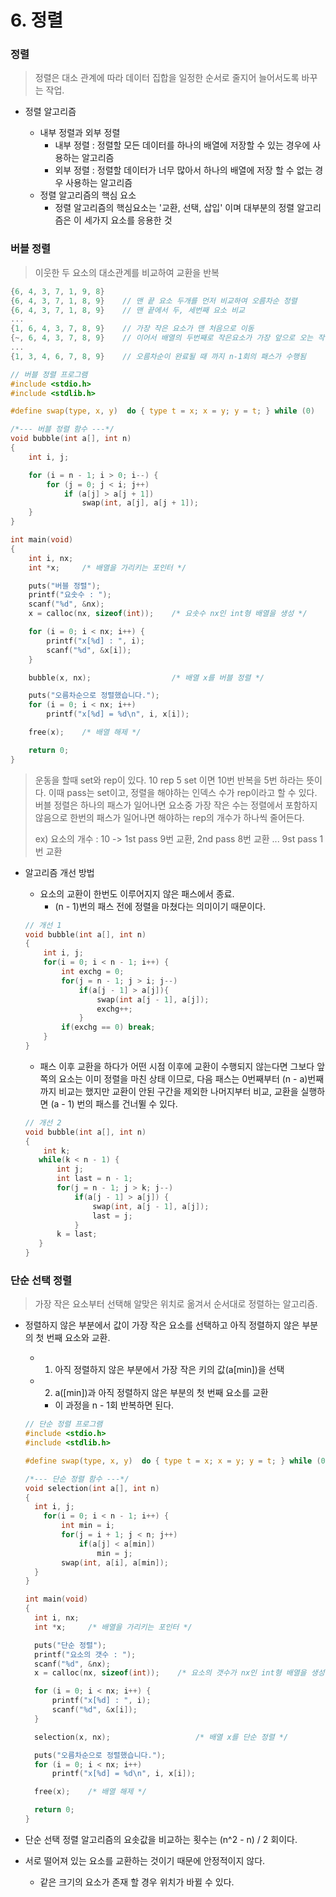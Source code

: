 # 6.  정렬



### 정렬

> 정렬은 대소 관계에 따라 데이터 집합을 일정한 순서로 줄지어 늘어서도록 바꾸는 작업.

- 정렬 알고리즘
  
  - 내부 정렬과 외부 정렬
    - 내부 정렬 :  정렬할 모든 데이터를 하나의 배열에 저장할 수 있는 경우에 사용하는 알고리즘
    - 외부 정렬 :  정렬할 데이터가 너무 많아서 하나의 배열에 저장 할 수 없는 경우 사용하는 알고리즘
  - 정렬 알고리즘의 핵심 요소
    - 정렬 알고리즘의 핵심요소는 '교환, 선택, 삽입' 이며 대부분의 정렬 알고리즘은 이 세가지 요소를 응용한 것 



### 버블 정렬

> 이웃한 두 요소의 대소관계를 비교하여 교환을 반복

```c
{6, 4, 3, 7, 1, 9, 8}
{6, 4, 3, 7, 1, 8, 9}    // 맨 끝 요소 두개를 먼저 비교하여 오름차순 정렬
{6, 4, 3, 7, 1, 8, 9}    // 맨 끝에서 두, 세번째 요소 비교
...
{1, 6, 4, 3, 7, 8, 9}    // 가장 작은 요소가 맨 처음으로 이동
{~, 6, 4, 3, 7, 8, 9}    // 이어서 배열의 두번째로 작은요소가 가장 앞으로 오는 작업 시작
...
{1, 3, 4, 6, 7, 8, 9}    // 오름차순이 완료될 때 까지 n-1회의 패스가 수행됨        
```

```c
// 버블 정렬 프로그램
#include <stdio.h>
#include <stdlib.h>

#define swap(type, x, y)  do { type t = x; x = y; y = t; } while (0)

/*--- 버블 정렬 함수 ---*/
void bubble(int a[], int n)
{
	int i, j;

	for (i = n - 1; i > 0; i--) {
		for (j = 0; j < i; j++)
			if (a[j] > a[j + 1])
				swap(int, a[j], a[j + 1]);
	}
}

int main(void)
{
	int i, nx;
	int *x;		/* 배열을 가리키는 포인터 */

	puts("버블 정렬");
	printf("요솟수 : ");
	scanf("%d", &nx);
	x = calloc(nx, sizeof(int));	/* 요솟수 nx인 int형 배열을 생성 */

	for (i = 0; i < nx; i++) {
		printf("x[%d] : ", i);
		scanf("%d", &x[i]);
	}

	bubble(x, nx);					/* 배열 x를 버블 정렬 */

	puts("오름차순으로 정렬했습니다.");
	for (i = 0; i < nx; i++)
		printf("x[%d] = %d\n", i, x[i]);

	free(x);	/* 배열 해제 */

	return 0;
}
```

> 운동을 할때 set와 rep이 있다. 10 rep 5 set 이면 10번 반복을 5번 하라는 뜻이다. 이때 pass는 set이고, 정렬을 해야하는 인덱스 수가 rep이라고 할 수 있다. 버블 정렬은 하나의 패스가 일어나면 요소중 가장 작은 수는 정렬에서 포함하지 않음으로 한번의 패스가 일어나면 해야하는 rep의 개수가 하나씩 줄어든다.
>
> ex) 요소의 개수 : 10 -> 1st pass 9번 교환, 2nd pass 8번 교환 ... 9st pass 1번 교환

- 알고리즘 개선 방법

  - 요소의 교환이 한번도 이루어지지 않은 패스에서 종료. 
    - (n - 1)번의 패스 전에 정렬을 마쳤다는 의미이기 때문이다.

  ```c
  // 개선 1
  void bubble(int a[], int n)
  {
      int i, j;
      for(i = 0; i < n - 1; i++) {
          int exchg = 0;
          for(j = n - 1; j > i; j--)
              if(a[j - 1] > a[j]){
                  swap(int a[j - 1], a[j]);
                  exchg++;
              }
          if(exchg == 0) break;
      }
  }
  ```

  - 패스 이후 교환을 하다가 어떤 시점 이후에 교환이 수행되지 않는다면 그보다 앞쪽의 요소는 이미 정렬을 마친 상태 이므로, 다음 패스는 0번째부터 (n - a)번째 까지 비교는 했지만 교환이 안된 구간을 제외한 나머지부터 비교, 교환을 실행하면 (a - 1) 번의 패스를 건너뛸 수 있다.

  ```c
  // 개선 2
  void bubble(int a[], int n)
  {
      int k;
     while(k < n - 1) {
         int j;
         int last = n - 1;
         for(j = n - 1; j > k; j--)
             if(a[j - 1] > a[j]) {
                 swap(int, a[j - 1], a[j]);
                 last = j;
             }
         k = last;
     }
  }
  ```

  

### 단순 선택 정렬

> 가장 작은 요소부터 선택해 알맞은 위치로 옮겨서 순서대로 정렬하는 알고리즘.

- 정렬하지 않은 부분에서 값이 가장 작은 요소를 선택하고 아직 정렬하지 않은 부분의 첫 번째 요소와 교환.

  - 1. 아직 정렬하지 않은 부분에서 가장 작은 키의 값(a[min])을 선택

  - 2. a([min])과 아직 정렬하지 않은 부분의 첫 번째 요소를 교환

    - 이 과정을 n - 1회 반복하면 된다.

  ```c
  // 단순 정렬 프로그램
  #include <stdio.h>
  #include <stdlib.h>
  
  #define swap(type, x, y)  do { type t = x; x = y; y = t; } while (0)
  
  /*--- 단순 정렬 함수 ---*/
  void selection(int a[], int n)
  {
  	int i, j;
      for(i = 0; i < n - 1; i++) {
          int min = i;
          for(j = i + 1; j < n; j++)
              if(a[j] < a[min])
                  min = j;
          swap(int, a[i], a[min]);
  	}
  }
  
  int main(void)
  {
  	int i, nx;
  	int *x;		/* 배열을 가리키는 포인터 */
  
  	puts("단순 정렬");
  	printf("요소의 갯수 : ");
  	scanf("%d", &nx);
  	x = calloc(nx, sizeof(int));	/* 요소의 갯수가 nx인 int형 배열을 생성 */
  
  	for (i = 0; i < nx; i++) {
  		printf("x[%d] : ", i);
  		scanf("%d", &x[i]);
  	}
  
  	selection(x, nx);					/* 배열 x를 단순 정렬 */
  
  	puts("오름차순으로 정렬했습니다.");
  	for (i = 0; i < nx; i++)
  		printf("x[%d] = %d\n", i, x[i]);
  
  	free(x);	/* 배열 해제 */
  
  	return 0;
  }
  ```

- 단순 선택 정렬 알고리즘의 요솟값을 비교하는 횟수는 (n^2 - n) / 2 회이다.

- 서로 떨어져 있는 요소를 교환하는 것이기 때문에 안정적이지 않다.

  - 같은 크기의 요소가 존재 할 경우 위치가 바뀔 수 있다.